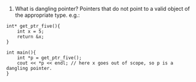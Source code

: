 1. What is dangling pointer? 
Pointers that do not point to a valid object of the appropriate type.
e.g.:
```
int* get_ptr_five(){
    int x = 5;
    return &x;
}

int main(){
    int *p = get_ptr_five();
    cout << *p << endl; // here x goes out of scope, so p is a dangling pointer.
}
```